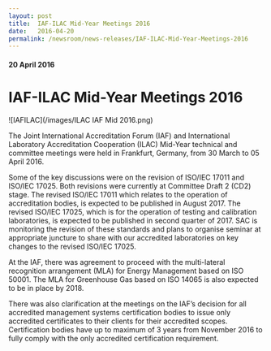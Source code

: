 ```yaml
---
layout: post
title:  IAF-ILAC Mid-Year Meetings 2016
date:   2016-04-20
permalink: /newsroom/news-releases/IAF-ILAC-Mid-Year-Meetings-2016
---
```

#### 20 April 2016
# **IAF-ILAC Mid-Year Meetings 2016**

![IAFILAC](/images/ILAC IAF Mid 2016.png)

The Joint International Accreditation Forum (IAF) and International Laboratory Accreditation Cooperation (ILAC) Mid-Year technical and committee meetings were held in Frankfurt, Germany, from 30 March to 05 April 2016.

Some of the key discussions were on the revision of ISO/IEC 17011 and ISO/IEC 17025. Both revisions were currently at Committee Draft 2 (CD2) stage. The revised ISO/IEC 17011 which relates to the operation of accreditation bodies, is expected to be published in August 2017.  The revised ISO/IEC 17025, which is for the operation of testing and calibration laboratories, is expected to be published in second quarter of 2017.  SAC is monitoring the revision of these standards and plans to organise seminar at appropriate juncture to share with our accredited laboratories on key changes to the revised ISO/IEC 17025.

At the IAF, there was agreement to proceed with the multi-lateral recognition arrangement (MLA) for Energy Management based on ISO 50001.  The MLA for Greenhouse Gas based on ISO 14065 is also expected to be in place by 2018.

There was also clarification at the meetings on the IAF’s decision for all accredited management systems certification bodies to issue only accredited certificates to their clients for their accredited scopes. Certification bodies have up to maximum of 3 years from November 2016 to fully comply with the only accredited certification requirement.
